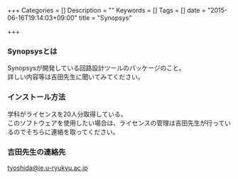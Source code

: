 +++
Categories = []
Description = ""
Keywords = []
Tags = []
date = "2015-06-16T19:14:03+09:00"
title = "Synopsys"

+++

### Synopsysとは
Synopsysが開発している回路設計ツールのパッケージのこと。  
詳しい内容等は吉田先生に聞いてみてください。

### インストール方法
学科がライセンスを20人分取得している。  
このソフトウェアを使用したい場合は、ライセンスの管理は吉田先生が行っているのでそちらに連絡を取ってください。

### 吉田先生の連絡先
[tyoshida@ie.u-ryukyu.ac.jp](tyoshida@ie.u-ryukyu.ac.jp)
